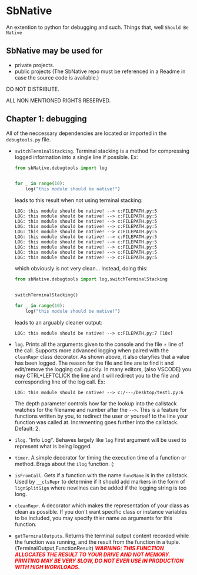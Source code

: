 # SbNative
An extention to python for debugging and such. Things that, well `Should Be Native`


## SbNative may be used for
  - private projects.
  - public projects (The SbNative repo must be referenced in a Readme in case the source code is available.)

DO NOT DISTRIBUTE.

ALL NON MENTIONED RIGHTS RESERVED.


## Chapter 1: debugging
All of the neccessary dependencies are located or imported in the `debugtools.py` file.

  - `switchTerminalStacking`. Terminal stacking is a method for compressing logged information into a single line if possible.
    Ex: 
    ```python
    from sbNative.debugtools import log


    for _ in range(10):
        log("this module should be native!")
    ```
    leads to this result when not using terminal stacking:
    ```
    LOG: this module should be native! --> c:FILEPATH.py:5
    LOG: this module should be native! --> c:FILEPATH.py:5
    LOG: this module should be native! --> c:FILEPATH.py:5
    LOG: this module should be native! --> c:FILEPATH.py:5
    LOG: this module should be native! --> c:FILEPATH.py:5
    LOG: this module should be native! --> c:FILEPATH.py:5
    LOG: this module should be native! --> c:FILEPATH.py:5
    LOG: this module should be native! --> c:FILEPATH.py:5
    LOG: this module should be native! --> c:FILEPATH.py:5
    LOG: this module should be native! --> c:FILEPATH.py:5
    ```

    which obviously is not very clean...
    Instead, doing this:
    ```python
    from sbNative.debugtools import log,switchTerminalStacking


    switchTerminalStacking()

    for _ in range(10):
        log("this module should be native!")
    ```

    leads to an arguably cleaner output:
    ```
    LOG: this module should be native! --> c:FILEPATH.py:7 [10x]
    ```

  - `log`. Prints all the arguments given to
    the console and the file + line of the call.
    Supports more advanced logging when paired with the `cleanRepr` class decorator.
    As shown above, it also claryfies that a value has been logged. The reason for the file and line are to find it and edit/remove the logging call quickly. In many editors, (also VSCODE) you may CTRL+LEFTCLICK the line and it will redirect you to the file and corresponding line of the log call.
    Ex: 
    ```
    LOG: this module should be native! --> c:/---/Desktop/test1.py:6
    ```
    The depth parameter controls how far the lookup into the callstack watches for the filename and number after the `-->`. This is a feature for functions written by you, to redirect the user or yourself to the line your function was called at. Incrementing goes further into the callstack. Default: 2.
  
  - `ilog`. "Info Log". Behaves largely like `log`
    First argument will be used to represent what is being logged.
  
  - `timer`. A simple decorator for timing the
    execution time of a function or method.
    Brags about the `ilog` function. (:
  
  - `isFromCall`. Gets if a function with the name `funcName` is in the callstack.
    Used by `__clsRepr` to determine if it should add markers in the form of `lignSplitSign` where newlines can be added if the logging string is too long.

  - `cleanRepr`. A decorator which makes the representation of your class as clean as possible. If you don't want specific class or instance variables to be included, you may specify thier name as arguments for this function.

  - `getTerminalOutputs`. Returns the terminal output content recorded while the function was running, and the result from the function in a tuple.
    (TerminalOutput,FunctionResult)
    <span style="color:red">***WARNING: THIS FUNCTION ALLOCATES THE RESULT TO YOUR DRIVE AND NOT MEMORY. PRINTING MAY BE VERY SLOW, DO NOT EVER USE IN PRODUCTION WITH HIGH WORKLOADS.***</span>
